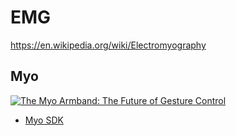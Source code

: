 # EMG
https://en.wikipedia.org/wiki/Electromyography

## Myo

[![The Myo Armband: The Future of Gesture Control](http://img.youtube.com/vi/jOEcsNmTk7g/0.jpg)](http://www.youtube.com/watch?v=jOEcsNmTk7g "The Myo Armband: The Future of Gesture Control")

* [Myo SDK](https://support.getmyo.com/hc/en-us/articles/360018409792)
